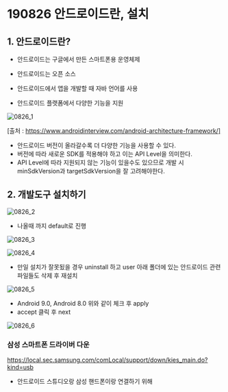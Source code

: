 # 190826 안드로이드란, 설치

## 1. 안드로이드란?

- 안드로이드는 구글에서 만든 스마트폰용 운영체제

- 안드로이드는 오픈 소스
- 안드로이드에서 앱을 개발할 때 자바 언어를 사용
- 안드로이드 플랫폼에서 다양한 기능을 지원

![0826_1](C:\Users\student\Desktop\git\안드로이드\img\0826_1.png)

[출처 : https://www.androidinterview.com/android-architecture-framework/]

- 안드로이드 버전이 올라갈수록 더 다양한 기능을 사용할 수 있다.
- 버전에 따라 새로운 SDK를 적용해야 하고 이는 API Level을 의미한다.
- API Level에 따라 지원되지 않는 기능이 있을수도 있으므로 개발 시 minSdkVersion과 targetSdkVersion을 잘 고려해야한다.

## 2. 개발도구 설치하기

![0826_2](C:\Users\student\Desktop\git\안드로이드\img\0826_2.PNG)

- 나올때 까지 default로 진행



![0826_3](C:\Users\student\Desktop\git\안드로이드\img\0826_3.PNG)

![0826_4](C:\Users\student\Desktop\git\안드로이드\img\0826_4.PNG)

- 만일 설치가 잘못됬을 경우 uninstall 하고 user 아래 폴더에 있는 안드로이드 관련 파일들도 삭제 후 재설치



![0826_5](C:\Users\student\Desktop\git\안드로이드\img\0826_5.PNG)

- Android 9.0, Android 8.0 위와 같이 체크 후 apply
- accept 클릭 후 next

![0826_6](C:\Users\student\Desktop\git\안드로이드\img\0826_6.PNG)



### 삼성 스마트폰 드라이버 다운

https://local.sec.samsung.com/comLocal/support/down/kies_main.do?kind=usb

- 안드로이드 스튜디오랑 삼성 핸드폰이랑 연결하기 위해

